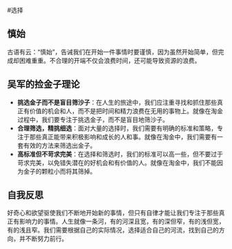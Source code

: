 
#选择

## 慎始
古语有云：“慎始”，告诫我们在开始一件事情时要谨慎，因为虽然开始简单，但完成却困难重重。不合理的开端不仅会浪费时间，还可能导致资源的浪费。

## 吴军的捡金子理论
- **挑选金子而不是盲目筛沙子**：在人生的旅途中，我们应注重寻找和抓住那些真正有价值的机会和人，而不是把时间和精力浪费在无用的事物上。就像在淘金过程中，我们要专注于挑选金子，而不是盲目地筛沙子。
- **合理筛选，精挑细选**：面对大量的选择时，我们需要有明确的标准和策略，专注于那些真正能带来积极影响和成长的人和事。就像在淘金中，我们需要有一套有效的方法来筛选出金子。
- **高标准但不苛求完美**：在选择和筛选时，我们的标准可以高一些，但不要过于苛求完美，以免错失潜在的好机会和有价值的人。就像在淘金中，我们不能因为金子的颗粒小而将其筛掉。

## 自我反思
好奇心和欲望驱使我们不断地开始新的事情，但只有自律才能让我们专注于那些真正有影响力的事情。人生就像一条河，有的河深且宽，有的深但窄，有的浅但宽，有的浅且窄。我们需要根据自己的实际情况，选择适合自己的河流，找到自己的方向，并不断努力前行。
